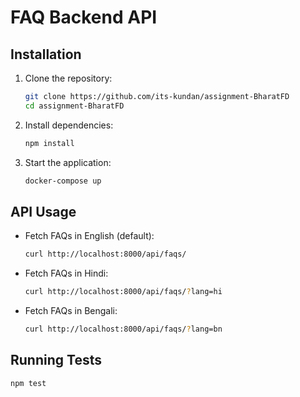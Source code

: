 # FAQ Backend API

## Installation
1. Clone the repository:
   ```bash
   git clone https://github.com/its-kundan/assignment-BharatFD
   cd assignment-BharatFD
   ```
2. Install dependencies:
   ```bash
   npm install
   ```
3. Start the application:
   ```bash
   docker-compose up
   ```

## API Usage
- Fetch FAQs in English (default):
  ```bash
  curl http://localhost:8000/api/faqs/
  ```
- Fetch FAQs in Hindi:
  ```bash
  curl http://localhost:8000/api/faqs/?lang=hi
  ```
- Fetch FAQs in Bengali:
  ```bash
  curl http://localhost:8000/api/faqs/?lang=bn
  ```

## Running Tests
```bash
npm test